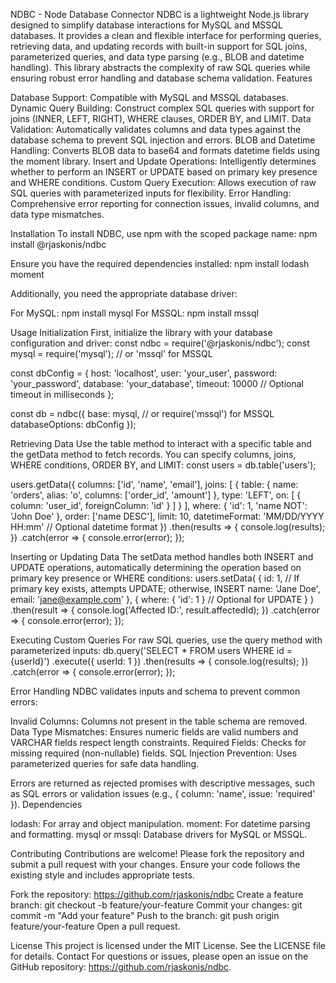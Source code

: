 NDBC - Node Database Connector
NDBC is a lightweight Node.js library designed to simplify database interactions for MySQL and MSSQL databases. It provides a clean and flexible interface for performing queries, retrieving data, and updating records with built-in support for SQL joins, parameterized queries, and data type parsing (e.g., BLOB and datetime handling). This library abstracts the complexity of raw SQL queries while ensuring robust error handling and database schema validation.
Features

Database Support: Compatible with MySQL and MSSQL databases.
Dynamic Query Building: Construct complex SQL queries with support for joins (INNER, LEFT, RIGHT), WHERE clauses, ORDER BY, and LIMIT.
Data Validation: Automatically validates columns and data types against the database schema to prevent SQL injection and errors.
BLOB and Datetime Handling: Converts BLOB data to base64 and formats datetime fields using the moment library.
Insert and Update Operations: Intelligently determines whether to perform an INSERT or UPDATE based on primary key presence and WHERE conditions.
Custom Query Execution: Allows execution of raw SQL queries with parameterized inputs for flexibility.
Error Handling: Comprehensive error reporting for connection issues, invalid columns, and data type mismatches.

Installation
To install NDBC, use npm with the scoped package name:
npm install @rjaskonis/ndbc

Ensure you have the required dependencies installed:
npm install lodash moment

Additionally, you need the appropriate database driver:

For MySQL: npm install mysql
For MSSQL: npm install mssql

Usage
Initialization
First, initialize the library with your database configuration and driver:
const ndbc = require('@rjaskonis/ndbc');
const mysql = require('mysql'); // or 'mssql' for MSSQL

const dbConfig = {
  host: 'localhost',
  user: 'your_user',
  password: 'your_password',
  database: 'your_database',
  timeout: 10000 // Optional timeout in milliseconds
};

const db = ndbc({
  base: mysql, // or require('mssql') for MSSQL
  databaseOptions: dbConfig
});

Retrieving Data
Use the table method to interact with a specific table and the getData method to fetch records. You can specify columns, joins, WHERE conditions, ORDER BY, and LIMIT:
const users = db.table('users');

users.getData({
  columns: ['id', 'name', 'email'],
  joins: [
    {
      table: { name: 'orders', alias: 'o', columns: ['order_id', 'amount'] },
      type: 'LEFT',
      on: [
        { column: 'user_id', foreignColumn: 'id' }
      ]
    }
  ],
  where: { 'id': 1, 'name NOT': 'John Doe' },
  order: ['name DESC'],
  limit: 10,
  datetimeFormat: 'MM/DD/YYYY HH:mm' // Optional datetime format
})
.then(results => {
  console.log(results);
})
.catch(error => {
  console.error(error);
});

Inserting or Updating Data
The setData method handles both INSERT and UPDATE operations, automatically determining the operation based on primary key presence or WHERE conditions:
users.setData(
  {
    id: 1, // If primary key exists, attempts UPDATE; otherwise, INSERT
    name: 'Jane Doe',
    email: 'jane@example.com'
  },
  {
    where: { 'id': 1 } // Optional for UPDATE
  }
)
.then(result => {
  console.log('Affected ID:', result.affectedId);
})
.catch(error => {
  console.error(error);
});

Executing Custom Queries
For raw SQL queries, use the query method with parameterized inputs:
db.query('SELECT * FROM users WHERE id = {userId}')
  .execute({ userId: 1 })
  .then(results => {
    console.log(results);
  })
  .catch(error => {
    console.error(error);
  });

Error Handling
NDBC validates inputs and schema to prevent common errors:

Invalid Columns: Columns not present in the table schema are removed.
Data Type Mismatches: Ensures numeric fields are valid numbers and VARCHAR fields respect length constraints.
Required Fields: Checks for missing required (non-nullable) fields.
SQL Injection Prevention: Uses parameterized queries for safe data handling.

Errors are returned as rejected promises with descriptive messages, such as SQL errors or validation issues (e.g., { column: 'name', issue: 'required' }).
Dependencies

lodash: For array and object manipulation.
moment: For datetime parsing and formatting.
mysql or mssql: Database drivers for MySQL or MSSQL.

Contributing
Contributions are welcome! Please fork the repository and submit a pull request with your changes. Ensure your code follows the existing style and includes appropriate tests.

Fork the repository: https://github.com/rjaskonis/ndbc
Create a feature branch: git checkout -b feature/your-feature
Commit your changes: git commit -m "Add your feature"
Push to the branch: git push origin feature/your-feature
Open a pull request.

License
This project is licensed under the MIT License. See the LICENSE file for details.
Contact
For questions or issues, please open an issue on the GitHub repository: https://github.com/rjaskonis/ndbc.
